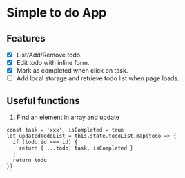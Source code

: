 # Simple to do App

## Features

- [X] List/Add/Remove todo.
- [X] Edit todo with inline form.
- [X] Mark as completed when click on task.
- [ ] Add local storage and retrieve todo list when page loads.

## Useful functions

1. Find an element in array and update

```
const task = 'xxx', isCompleted = true
let updatedTodoList = this.state.todoList.map(todo => {
  if (todo.id === id) {
    return { ...todo, task, isCompleted }
  }
  return todo
})
``
